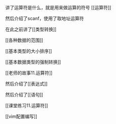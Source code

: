 讲了运算符是什么，就是用来做运算的符号
[[运算符]]

然后介绍了scanf，使用了取地址运算符

在此之前讲了[[类型转换]]

[[各种数据的范围]]

[[基本类型的大小排序]]

[[基本数据类型的强制转换]]

[[老师的故事11.运算符]]

然后介绍了[[表达式]]

然后介绍了[[语句]]

[[课堂练习11.运算符]]

[[vim配置编写]]

